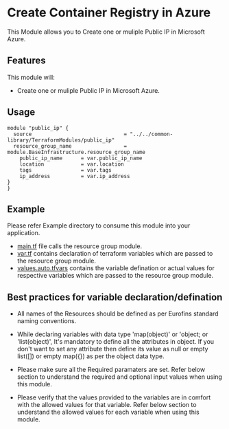 # Create Container Registry in Azure
This Module allows you to Create one or muliple Public IP in Microsoft Azure.

## Features
This module will:

- Create one or muliple Public IP in Microsoft Azure.

## Usage
```hcl
module "public_ip" {
  source                              = "../../common-library/TerraformModules/public_ip"
  resource_group_name                 = module.BaseInfrastructure.resource_group_name
    public_ip_name      = var.public_ip_name
    location            = var.location
    tags                = var.tags
    ip_address          = var.ip_address
}
}
```

## Example 
Please refer Example directory to consume this module into your application.

- [main.tf](./main.tf) file calls the resource group module.
- [var.tf](./var.tf) contains declaration of terraform variables which are passed to the resource group module.
- [values.auto.tfvars](./values.auto.tfvars) contains the variable defination or actual values for respective variables which are passed to the resource group module.

## Best practices for variable declaration/defination
- All names of the Resources should be defined as per Eurofins standard naming conventions.

- While declaring variables with data type 'map(object)' or 'object; or 'list(object)', It's mandatory to define all the attributes in object. If you don't want to set any attribute then define its value as null or empty list([]) or empty map({}) as per the object data type.

- Please make sure all the Required paramaters are set. Refer below section to understand the required and optional input values when using this module.

- Please verify that the values provided to the variables are in comfort with the allowed values for that variable. Refer below section to understand the allowed values for each variable when using this module.

